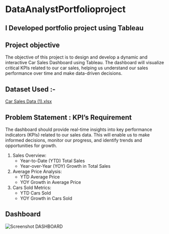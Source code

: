 # DataAnalystPortfolioproject
## I Developed portfolio project using Tableau

## Project objective
 The objective of this project is to design and develop a dynamic and interactive Car Sales Dashboard using Tableau. The dashboard will visualize critical KPIs related to our car sales, helping us understand our sales performance over time and make data-driven decisions.
## Dataset Used :-
[Car Sales Data (1).xlsx](https://github.com/vikashkumar9955/DataAnalystPortfolioproject/files/13402780/Car.Sales.Data.1.xlsx)

## Problem Statement : KPI’s Requirement
The dashboard should provide real-time insights into key performance indicators (KPIs) related to our sales data. This will enable us to make informed decisions, monitor our progress, and identify trends and opportunities for growth.
1.	Sales Overview:
    -	Year-to-Date (YTD) Total Sales
    -	Year-over-Year (YOY) Growth in Total Sales
2.	Average Price Analysis:
    -	YTD Average Price
    -	YOY Growth in Average Price
3.	Cars Sold Metrics:
    -	YTD Cars Sold
    -	YOY Growth in Cars Sold
## Dashboard

![Screenshot DASHBOARD](https://github.com/vikashkumar9955/DataAnalystPortfolioproject/assets/149242722/a08325c0-4e6f-4540-9126-b4d4278d1aa0)






 
